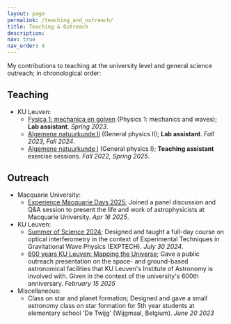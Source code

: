 ```yaml
---
layout: page
permalink: /teaching_and_outreach/
title: Teaching & Outreach
description: 
nav: true
nav_order: 4
---
```


<style>
/* HTML/CSS pseudo-element after main body to add background image*/
body::after {
  content: "";
  background: url('../assets/img/cover_phd_impressionist_upscaled.png');
  background-size:cover;
  background-repeat:no-repeat;
  opacity: 0.3;
  background-position: 50% 0;
  top: 0;
  left: 0;
  bottom: 0;
  right: 0;
  position: absolute;
  z-index: -1;
}
</style>

My contributions to teaching at the university level and general science outreach; in chronological order:

## Teaching

- KU Leuven:
  - [Fysica 1: mechanica en golven](https://onderwijsaanbod.kuleuven.be/syllabi/n/I0N10EN.htm#activetab=doelstellingen_idp36464) (Physics 1: mechanics and waves); **Lab assistant**. *Spring 2023*.
  - [Algemene natuurkunde II](https://onderwijsaanbod.kuleuven.be/syllabi/n/G0N13BN.htm#activetab=doelstellingen_idp1117680) (General physics II); **Lab assistant**. *Fall 2023, Fall 2024*.
  - [Algemene natuurkunde I](https://onderwijsaanbod.kuleuven.be/syllabi/n/G0N03BN.htm#activetab=doelstellingen_idp5521952) (General physics I); **Teaching assistant** exercise sessions. *Fall 2022, Spring 2025*.

## Outreach
- Macquarie University:
  - [Experience Macquarie Days 2025](https://event.mq.edu.au/experience-macquarie); Joined a panel discussion and Q&A session to present the life and work of astrophysicists at Macquarie University. *Apr 16 2025*.
- KU Leuven:
  - [Summer of Science 2024](https://wet.kuleuven.be/welcomeatscience/summerofscience); Designed and taught a full-day course on optical interferometry in the context of Experimental Techniques in Gravitational Wave Physics (EXPTECH). *July 30 2024*.
  - [600 years KU Leuven: Mapping the Universe](https://www.kuleuven.be/600years/); Gave a public outreach presentation on the space- and ground-based astronomical facilities that KU Leuven's Institute of Astronomy is involved with. Given in the context of the university's 600th anniversary. *February 15 2025*
- Miscellaneous:
  - Class on star and planet formation; Designed and gave a small astronomy class on star formation for 5th year students at elementary school \'De Twijg\' (Wijgmaal, Belgium). *June 20 2023*

